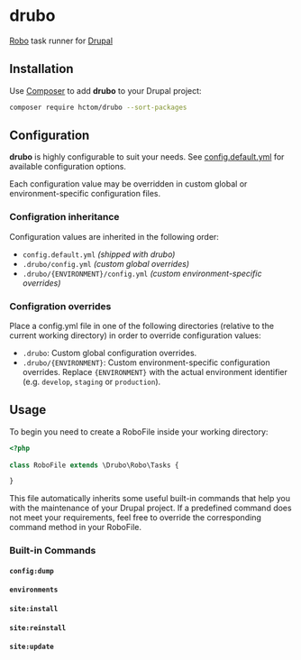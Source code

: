 # drubo

[Robo][robo] task runner for [Drupal][drupal]

## Installation

Use [Composer][composer] to add **drubo** to your Drupal project: 

``` bash
composer require hctom/drubo --sort-packages
```

## Configuration

**drubo** is highly configurable to suit your needs. See [config.default.yml][config]
for available configuration options.

Each configuration value may be overridden in custom global or environment-specific 
configuration files.

### Configration inheritance

Configuration values are inherited in the following order:

* ```config.default.yml``` *(shipped with drubo)*
* ```.drubo/config.yml``` *(custom global overrides)*
* ```.drubo/{ENVIRONMENT}/config.yml``` *(custom environment-specific overrides)*

### Configration overrides

Place a config.yml file in one of the following directories (relative to the
current working directory) in order to override configuration values:

* ```.drubo```: Custom global configuration overrides.
* ```.drubo/{ENVIRONMENT}```: Custom environment-specific configuration overrides. 
Replace ```{ENVIRONMENT}``` with the actual environment identifier (e.g. 
```develop```, ```staging``` or ```production```).

## Usage

To begin you need to create a RoboFile inside your working directory:

``` php
<?php
 
class RoboFile extends \Drubo\Robo\Tasks {

}

```

This file automatically inherits some useful built-in commands that help you 
with the maintenance of your Drupal project. If a predefined command does not 
meet your requirements, feel free to override the corresponding command method 
in your RoboFile.

### Built-in Commands

#### ```config:dump```

#### ```environments```

#### ```site:install```

#### ```site:reinstall```

#### ```site:update```

[composer]: https://getcomposer.org/
[config]: https://github.com/hctom/drubo/blob/master/config.default.yml
[drupal]: https://drupal.org/
[robo]: http://robo.li/
